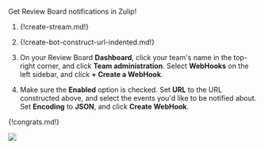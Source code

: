 Get Review Board notifications in Zulip!

1. {!create-stream.md!}

1. {!create-bot-construct-url-indented.md!}

1. On your Review Board **Dashboard**, click your team's name in the top-right
   corner, and click **Team administration**. Select **WebHooks** on the
   left sidebar, and click **+ Create a WebHook**.

1. Make sure the **Enabled** option is checked. Set **URL** to the URL constructed
   above, and select the events you'd like to be notified about. Set **Encoding**
   to **JSON**, and click **Create WebHook**.

{!congrats.md!}

![](/static/images/integrations/reviewboard/001.png)
